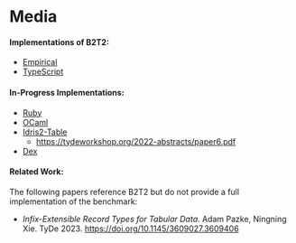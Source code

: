 Media
===

#### Implementations of B2T2:

- [Empirical](./Empirical/README.md)
- [TypeScript](./TypeScript/README.md)


#### In-Progress Implementations:

- [Ruby](https://github.com/brownplt/B2T2/pull/44)
- [OCaml](https://github.com/dibrinsofor/B2T2/tree/ocaml-imp/Media/Ocaml)
- [Idris2-Table](https://github.com/madman-bob/idris2-table)
  * <https://tydeworkshop.org/2022-abstracts/paper6.pdf>
- [Dex](https://github.com/google-research/dex-lang/blob/main/examples/data-frames.dx)


#### Related Work:

The following papers reference B2T2 but do not provide a full implementation of the benchmark:

- _Infix-Extensible Record Types for Tabular Data_. Adam Pazke, Ningning Xie. TyDe 2023. <https://doi.org/10.1145/3609027.3609406>


